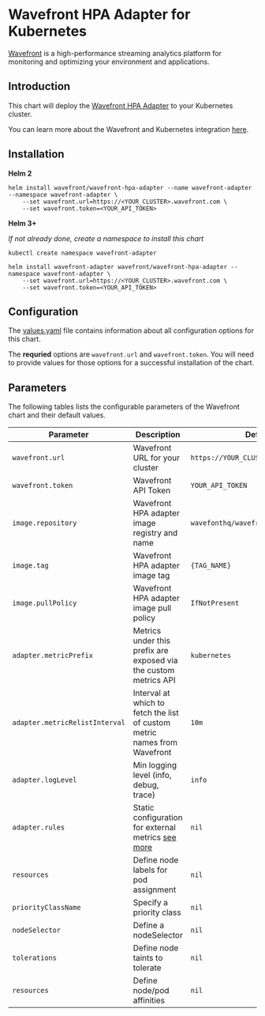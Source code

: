 # Wavefront HPA Adapter for Kubernetes

[Wavefront](https://wavefront.com) is a high-performance streaming analytics platform for monitoring and optimizing your environment and applications.

## Introduction

This chart will deploy the [Wavefront HPA Adapter](https://github.com/wavefrontHQ/wavefront-kubernetes-adapter) to your Kubernetes cluster.

You can learn more about the Wavefront and Kubernetes integration [here](https://docs.wavefront.com/wavefront_kubernetes.html).

## Installation

**Helm 2**
```
helm install wavefront/wavefront-hpa-adapter --name wavefront-adapter --namespace wavefront-adapter \
    --set wavefront.url=https://<YOUR_CLUSTER>.wavefront.com \
    --set wavefront.token=<YOUR_API_TOKEN>
```

**Helm 3+**

_If not already done, create a namespace to install this chart_
```
kubectl create namespace wavefront-adapter

helm install wavefront-adapter wavefront/wavefront-hpa-adapter --namespace wavefront-adapter \
    --set wavefront.url=https://<YOUR_CLUSTER>.wavefront.com \
    --set wavefront.token=<YOUR_API_TOKEN>
```

## Configuration

The [values.yaml](./values.yaml) file contains information about all configuration
options for this chart.

The **requried** options are `wavefront.url` and `wavefront.token`.
You will need to provide values for those options for a successful installation of the chart.

## Parameters

The following tables lists the configurable parameters of the Wavefront chart and their default values.

| Parameter | Description | Default |
| --- | --- | --- |
| `wavefront.url` | Wavefront URL for your cluster | `https://YOUR_CLUSTER.wavefront.com` |
| `wavefront.token` | Wavefront API Token | `YOUR_API_TOKEN` |
| `image.repository` | Wavefront HPA adapter image registry and name | `wavefonthq/wavefront-hpa-adapter` |
| `image.tag` | Wavefront HPA adapter image tag | `{TAG_NAME}` |
| `image.pullPolicy` | Wavefront HPA adapter image pull policy | `IfNotPresent` |
| `adapter.metricPrefix` | Metrics under this prefix are exposed via the custom metrics API | `kubernetes` |
| `adapter.metricRelistInterval` | Interval at which to fetch the list of custom metric names from Wavefront | `10m` |
| `adapter.logLevel` | Min logging level (info, debug, trace) | `info` |
| `adapter.rules` | Static configuration for external metrics [see more](https://github.com/wavefrontHQ/wavefront-kubernetes-adapter/blob/master/docs/introduction.md#static-configuration-file) | `nil` |
| `resources` | Define node labels for pod assignment | `nil` |
| `priorityClassName` | Specify a priority class | `nil` |
| `nodeSelector` | Define a nodeSelector | `nil` |
| `tolerations` | Define node taints to tolerate | `nil` |
| `resources` | Define node/pod affinities | `nil` |
